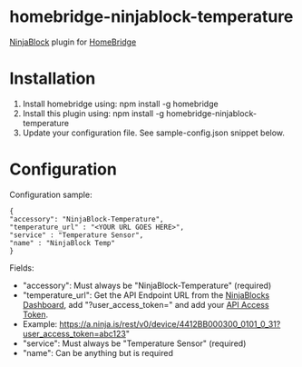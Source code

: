 # homebridge-ninjablock-temperature
[NinjaBlock](https://developers.ninja/legacy/index.html) plugin for [HomeBridge](https://github.com/nfarina/homebridge)

# Installation


1. Install homebridge using: npm install -g homebridge
2. Install this plugin using: npm install -g homebridge-ninjablock-temperature
3. Update your configuration file. See sample-config.json snippet below. 

# Configuration

Configuration sample:

 ```
 {
"accessory": "NinjaBlock-Temperature",
"temperature_url" : "<YOUR URL GOES HERE>",
"service" : "Temperature Sensor",
"name" : "NinjaBlock Temp"
 }
```

Fields: 
* "accessory": Must always be "NinjaBlock-Temperature" (required)
* "temperature_url": Get the API Endpoint URL from the [NinjaBlocks Dashboard](https://a.ninja.is/home), add "?user_access_token=" and add your [API Access Token](https://a.ninja.is/hacking).
*   Example: https://a.ninja.is/rest/v0/device/4412BB000300_0101_0_31?user_access_token=abc123"
* "service": Must always be "Temperature Sensor" (required)
* "name": Can be anything but is required
